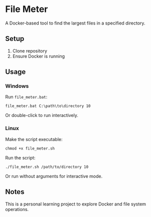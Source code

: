 # File Meter

A Docker-based tool to find the largest files in a specified directory.

## Setup

1. Clone repository
2. Ensure Docker is running

## Usage

### Windows

Run `file_meter.bat`:
```
file_meter.bat C:\path\to\directory 10
```
Or double-click to run interactively.

### Linux

Make the script executable:
```
chmod +x file_meter.sh
```

Run the script:
```
./file_meter.sh /path/to/directory 10
```
Or run without arguments for interactive mode.


## Notes

This is a personal learning project to explore Docker and file system operations.
